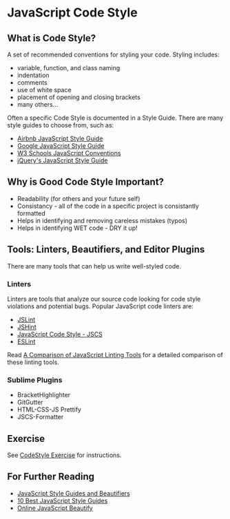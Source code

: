 # JavaScript Code Style

## What is Code Style?

A set of recommended conventions for styling your code. Styling includes:

* variable, function, and class naming
* indentation
* comments
* use of white space
* placement of opening and closing brackets
* many others...

Often a specific Code Style is documented in a Style Guide. There are many style guides to choose from, such as:

* [Airbnb JavaScript Style Guide](https://github.com/airbnb/javascript)
* [Google JavaScript Style Guide](https://google.github.io/styleguide/javascriptguide.xml)
* [W3 Schools JavaScript Conventions](http://www.w3schools.com/js/js_conventions.asp)
* [jQuery's JavaScript Style Guide](https://contribute.jquery.org/style-guide/js/)

## Why is Good Code Style Important?

* Readability (for others and your future self)
* Consistancy - all of the code in a specific project is consistantly formatted
* Helps in identifying and removing careless mistakes (typos)
* Helps in identifying WET code - DRY it up!

## Tools: Linters, Beautifiers, and Editor Plugins

There are many tools that can help us write well-styled code.

### Linters

Linters are tools that analyze our source code looking for code style violations and potential bugs. Popular JavaScript code linters are:

* [JSLint](http://www.jslint.com/)
* [JSHint](http://jshint.com/)
* [JavaScript Code Style - JSCS](http://jscs.info/)
* [ESLint](http://eslint.org/)

Read [A Comparison of JavaScript Linting Tools](http://www.sitepoint.com/comparison-javascript-linting-tools/) for a detailed comparison of these linting tools.

### Sublime Plugins

* BracketHighlighter
* GitGutter
* HTML-CSS-JS Prettify
* JSCS-Formatter

## Exercise

See [CodeStyle Exercise](https://github.com/ATL-WDI-Exercises/codestyle-and-linting) for instructions.

## For Further Reading

* [JavaScript Style Guides and Beautifiers](https://addyosmani.com/blog/javascript-style-guides-and-beautifiers/)
* [10 Best JavaScript Style Guides](http://noeticforce.com/best-javascript-style-guide-for-maintainable-code)
* [Online JavaScript Beautify](http://www.cleancss.com/javascript-beautify/)
